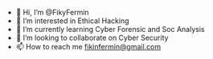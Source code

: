 - 👋 Hi, I’m @FikyFermin
- 👀 I’m interested in Ethical Hacking
- 🌱 I’m currently learning Cyber Forensic and Soc Analysis
- 💞️ I’m looking to collaborate on Cyber Security
- 📫 How to reach me fikinfermin@gmail.com

<!---
FikyFermin/FikyFermin is a ✨ special ✨ repository because its `README.md` (this file) appears on your GitHub profile.
You can click the Preview link to take a look at your changes.
--->
